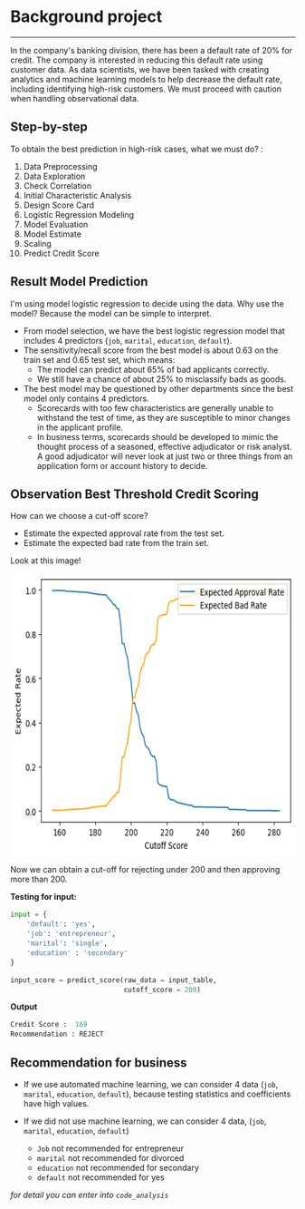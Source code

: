 # **Background project**
---

In the company's banking division, there has been a default rate of 20% for credit. The company is interested in reducing this default rate using customer data. 
As data scientists, we have been tasked with creating analytics and machine learning models to help decrease the default rate, 
including identifying high-risk customers. We must proceed with caution when handling observational data.

## **Step-by-step**
To obtain the best prediction in high-risk cases, what we must do? :
1. Data Preprocessing
2. Data Exploration
3. Check Correlation
4. Initial Characteristic Analysis
5. Design Score Card
6. Logistic Regression Modeling
7. Model Evaluation
8. Model Estimate
9. Scaling
10. Predict Credit Score

## **Result Model Prediction**
I'm using model logistic regression to decide using the data. Why use the model? Because the model can be simple to interpret.

- From model selection, we have the best logistic regression model that includes 4 predictors (`job`, `marital`, `education`, `default`).
- The sensitivity/recall score from the best model is about 0.63 on the train set and 0.65 test set, which means:
  - The model can predict about 65% of bad applicants correctly.
  - We still have a chance of about 25% to misclassify bads as goods.
- The best model may be questioned by other departments since the best model only contains 4 predictors.
  - Scorecards with too few characteristics are generally unable to withstand the test of time, as they are susceptible to minor changes in the applicant profile.
  - In business terms, scorecards should be developed to mimic the thought process of a seasoned, effective adjudicator or risk analyst. A good adjudicator will never look at just two or three things from an application form or account history to decide.


## **Observation Best Threshold Credit Scoring**
How can we choose a cut-off score?
- Estimate the expected approval rate from the test set.
- Estimate the expected bad rate from the train set.

Look at this image!

<img align="center" src="image/setting_cutoff.png" width="650" height="500" />

Now we can obtain a cut-off for rejecting under 200 and then approving more than 200.

**Testing for input:**
```python
input = {
    'default': 'yes',
    'job': 'entrepreneur',
    'marital': 'single',
    'education' : 'secondary'
}
```

```python
input_score = predict_score(raw_data = input_table,
                            cutoff_score = 200)
```

**Output**
```python
Credit Score :  169
Recommendation : REJECT
```

## Recommendation for business
- If we use automated machine learning, we can consider 4 data (`job`, `marital`, `education`, `default`), because testing statistics and coefficients have high values.

- If we did not use machine learning, we can consider 4 data, (`job`, `marital`, `education`, `default`)
  - `Job` not recommended for entrepreneur
  - `marital` not recommended for divorced
  - `education` not recommended for secondary
  - `default` not recommended for yes
    
*for detail you can enter into `code_analysis`*

